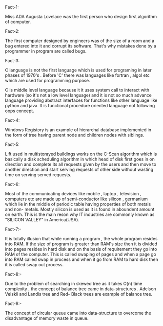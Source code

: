 Fact-1:

Miss ADA Augusta Lovelace was the first person who design first algorithm of computer.

Fact-2:

The first computer designed by engineers was of the size of a room and a bug entered into it and corrupt its software. That's why mistakes done by a programmer in program are called bugs.

Fact-3:

C language is not the first language which is used for programing in later phases of 1970's . Before 'C' there was languages like fortran , algol etc which are used for programming purpose.

C is middle level language because it it uses system call to interact with hardware (so it's not a low level language) and it is not so much advance language providing abstract interfaces for functions like other language like python and java. It is functional procedure oriented language not following oops concept.

Fact-4:

Windows Registory is an example of hierarchal database implemented in the form of tree having parent node and children nodes with siblings. 

Fact-5:

Lift used in multistorayed buildings works on the C-Scan algorithm which is basically a disk scheduling algorithm in which head of disk first goes in on direction and complete its all requests given by the users and then move to another direction and start serving requests of other side without wasting time on serving served requests.

Fact-6:

Most of the communicating devices like mobile , laptop , television , computers etc are made up of semi-conductor like silicon , germanium which lie in the middle of periodic table having properties of both metals and non- metals. 
Mostly silicon is used as it is found in aboundent amount on earth. This is the main reson why IT industries are commonly known as "SILICON VALLEY" in America(USA).

Fact-7:-

It is totally illusion that while running a program , the whole program resides into RAM. If the size of program is greater than RAM's size then it is divided into pages resides in hard disk and on the basis of requirement they go into RAM of the computer. This is called swaping of pages and when a page go into RAM called swap in process and when it go from RAM to hard disk then it is called swap out process. 

Fact-8:-

Due to the problem of searching in skewed tree as it takes O(n) time complexity , the concept of balance tree came in data-structures . Adelson Velskii and Landis tree and Red- Black trees are example of balance tree.

Fact-9:-

The concept of circular queue came into data-structure to overcome the disadvantage of memory waste in queue.

